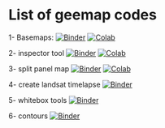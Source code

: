 # List of geemap codes

1- Basemaps: [![Binder](https://mybinder.org/badge_logo.svg)](https://mybinder.org/v2/gh/EngAlasmari/geemap/main?labpath=basemaps.ipynb) [![Colab](https://colab.research.google.com/assets/colab-badge.svg)](https://colab.research.google.com/github/EngAlasmari/geemap/blob/main/basemaps.ipynb)

2- inspector tool [![Binder](https://mybinder.org/badge_logo.svg)](https://mybinder.org/v2/gh/EngAlasmari/geemap/main?labpath=inspector_tool.ipynb) [![Colab](https://colab.research.google.com/assets/colab-badge.svg)](https://colab.research.google.com/github/EngAlasmari/geemap/blob/main/inspector_tool.ipynb)

3- split panel map [![Binder](https://mybinder.org/badge_logo.svg)](https://mybinder.org/v2/gh/EngAlasmari/geemap/main?labpath=split_panel_map.ipynb) [![Colab](https://colab.research.google.com/assets/colab-badge.svg)](https://colab.research.google.com/github/EngAlasmari/geemap/blob/main/split_panel_map.ipynb)

4- create landsat timelapse [![Binder](https://mybinder.org/badge_logo.svg)](https://mybinder.org/v2/gh/EngAlasmari/geemap/main?labpath=create_landsat_timelapse.ipynb)

5- whitebox tools [![Binder](https://mybinder.org/badge_logo.svg)](https://mybinder.org/v2/gh/EngAlasmari/geemap/main?labpath=whitebox.ipynb)

6- contours [![Binder](https://mybinder.org/badge_logo.svg)](https://mybinder.org/v2/gh/EngAlasmari/geemap/main?labpath=contours.ipynb)
